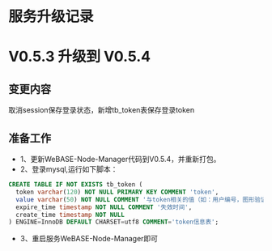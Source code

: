 #  服务升级记录

# V0.5.3 升级到 V0.5.4
## 变更内容
取消session保存登录状态，新增tb_token表保存登录token

## 准备工作
* 1、更新WeBASE-Node-Manager代码到V0.5.4，并重新打包。
* 2、登录mysql,运行如下脚本：
```ddl
CREATE TABLE IF NOT EXISTS tb_token (
  token varchar(120) NOT NULL PRIMARY KEY COMMENT 'token',
  value varchar(50) NOT NULL COMMENT '与token相关的值（如：用户编号，图形验证码值）',
  expire_time timestamp NOT NULL COMMENT '失效时间',
  create_time timestamp NOT NULL
) ENGINE=InnoDB DEFAULT CHARSET=utf8 COMMENT='token信息表';
```
* 3、重启服务WeBASE-Node-Manager即可